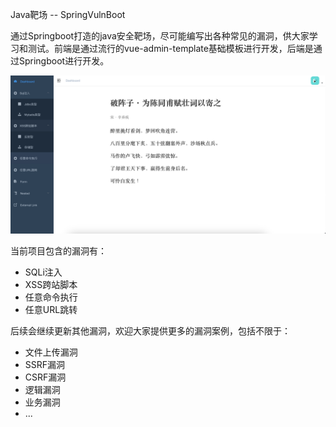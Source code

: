Java靶场 -- SpringVulnBoot

通过Springboot打造的java安全靶场，尽可能编写出各种常见的漏洞，供大家学习和测试。前端是通过流行的vue-admin-template基础模板进行开发，后端是通过Springboot进行开发。

![img.png](img.png)

当前项目包含的漏洞有：
- SQLi注入
- XSS跨站脚本
- 任意命令执行
- 任意URL跳转

后续会继续更新其他漏洞，欢迎大家提供更多的漏洞案例，包括不限于：
- 文件上传漏洞
- SSRF漏洞
- CSRF漏洞
- 逻辑漏洞
- 业务漏洞
- ...

